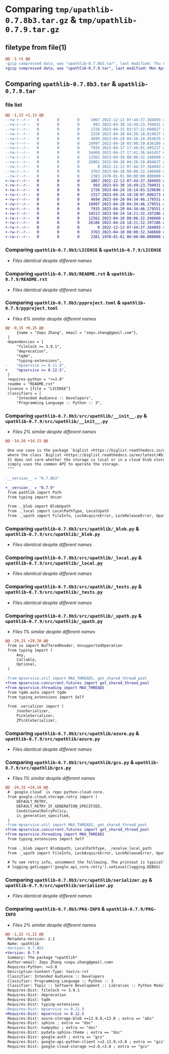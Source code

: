 # Comparing `tmp/upathlib-0.7.8b3.tar.gz` & `tmp/upathlib-0.7.9.tar.gz`

## filetype from file(1)

```diff
@@ -1 +1 @@
-gzip compressed data, was "upathlib-0.7.8b3.tar", last modified: Thu Apr 20 04:32:59 2023, max compression
+gzip compressed data, was "upathlib-0.7.9.tar", last modified: Mon Apr 24 18:30:06 2023, max compression
```

## Comparing `upathlib-0.7.8b3.tar` & `upathlib-0.7.9.tar`

### file list

```diff
@@ -1,13 +1,13 @@
--rw-r--r--   0        0        0     1067 2022-12-13 07:44:37.384893 upathlib-0.7.8b3/LICENSE
--rw-r--r--   0        0        0      993 2023-03-30 16:49:23.794031 upathlib-0.7.8b3/README.rst
--rw-r--r--   0        0        0     1726 2023-04-15 03:57:22.660027 upathlib-0.7.8b3/pyproject.toml
--rw-r--r--   0        0        0     2320 2023-04-20 04:26:10.814627 upathlib-0.7.8b3/src/upathlib/__init__.py
--rw-r--r--   0        0        0     4694 2023-04-20 04:26:10.454625 upathlib-0.7.8b3/src/upathlib/_blob.py
--rw-r--r--   0        0        0    10997 2023-04-18 03:08:39.636189 upathlib-0.7.8b3/src/upathlib/_local.py
--rw-r--r--   0        0        0     7935 2023-04-17 17:40:01.495217 upathlib-0.7.8b3/src/upathlib/_tests.py
--rw-r--r--   0        0        0    34468 2023-04-17 17:41:36.641457 upathlib-0.7.8b3/src/upathlib/_upath.py
--rw-r--r--   0        0        0    12562 2023-04-10 08:06:32.346660 upathlib-0.7.8b3/src/upathlib/azure.py
--rw-r--r--   0        0        0    26061 2023-04-20 04:26:10.804627 upathlib-0.7.8b3/src/upathlib/gcs.py
--rw-r--r--   0        0        0        0 2022-12-13 07:44:37.384893 upathlib-0.7.8b3/src/upathlib/py.typed
--rw-r--r--   0        0        0     3763 2023-04-10 08:06:32.346660 upathlib-0.7.8b3/src/upathlib/serializer.py
--rw-r--r--   0        0        0     2383 1970-01-01 00:00:00.000000 upathlib-0.7.8b3/PKG-INFO
+-rw-r--r--   0        0        0     1067 2022-12-13 07:44:37.384893 upathlib-0.7.9/LICENSE
+-rw-r--r--   0        0        0      993 2023-03-30 16:49:23.794031 upathlib-0.7.9/README.rst
+-rw-r--r--   0        0        0     1726 2023-04-24 18:14:03.529696 upathlib-0.7.9/pyproject.toml
+-rw-r--r--   0        0        0     2317 2023-04-24 18:28:07.086273 upathlib-0.7.9/src/upathlib/__init__.py
+-rw-r--r--   0        0        0     4694 2023-04-20 04:34:46.179551 upathlib-0.7.9/src/upathlib/_blob.py
+-rw-r--r--   0        0        0    10997 2023-04-20 04:34:46.179551 upathlib-0.7.9/src/upathlib/_local.py
+-rw-r--r--   0        0        0     7935 2023-04-20 04:34:46.179551 upathlib-0.7.9/src/upathlib/_tests.py
+-rw-r--r--   0        0        0    34513 2023-04-24 18:21:32.197286 upathlib-0.7.9/src/upathlib/_upath.py
+-rw-r--r--   0        0        0    12562 2023-04-10 08:06:32.346660 upathlib-0.7.9/src/upathlib/azure.py
+-rw-r--r--   0        0        0    26106 2023-04-24 18:21:32.197286 upathlib-0.7.9/src/upathlib/gcs.py
+-rw-r--r--   0        0        0        0 2022-12-13 07:44:37.384893 upathlib-0.7.9/src/upathlib/py.typed
+-rw-r--r--   0        0        0     3763 2023-04-10 08:06:32.346660 upathlib-0.7.9/src/upathlib/serializer.py
+-rw-r--r--   0        0        0     2381 1970-01-01 00:00:00.000000 upathlib-0.7.9/PKG-INFO
```

### Comparing `upathlib-0.7.8b3/LICENSE` & `upathlib-0.7.9/LICENSE`

 * *Files identical despite different names*

### Comparing `upathlib-0.7.8b3/README.rst` & `upathlib-0.7.9/README.rst`

 * *Files identical despite different names*

### Comparing `upathlib-0.7.8b3/pyproject.toml` & `upathlib-0.7.9/pyproject.toml`

 * *Files 6% similar despite different names*

```diff
@@ -9,15 +9,15 @@
     {name = "Zepu Zhang", email = "zepu.zhang@gmail.com"},
 ]
 dependencies = [
     "filelock >= 3.9.1",
     "deprecation",
     "tqdm",
     "typing-extensions",
-    "mpservice >= 0.11.9",
+    "mpservice >= 0.12.5",
 ]
 requires-python = ">=3.8"
 readme = "README.rst"
 license = {file = "LICENSE"}
 classifiers = [
     "Intended Audience :: Developers",
     "Programming Language :: Python :: 3",
```

### Comparing `upathlib-0.7.8b3/src/upathlib/__init__.py` & `upathlib-0.7.9/src/upathlib/__init__.py`

 * *Files 2% similar despite different names*

```diff
@@ -14,16 +14,15 @@
 
 One use case is the package `biglist <https://biglist.readthedocs.io/en/latest/>`__,
 where the class `Biglist <https://biglist.readthedocs.io/en/latest/#biglist.Biglist>`__ takes a Upath object to indicate its location of storage.
 It does not care whether the storage is local or in a cloud blob store---it
 simply uses the common API to operate the storage.
 """
 
-__version__ = "0.7.8b3"
-
+__version__ = "0.7.9"
 from pathlib import Path
 from typing import Union
 
 from ._blob import BlobUpath
 from ._local import LocalPathType, LocalUpath
 from ._upath import FileInfo, LockAcquireError, LockReleaseError, Upath
```

### Comparing `upathlib-0.7.8b3/src/upathlib/_blob.py` & `upathlib-0.7.9/src/upathlib/_blob.py`

 * *Files identical despite different names*

### Comparing `upathlib-0.7.8b3/src/upathlib/_local.py` & `upathlib-0.7.9/src/upathlib/_local.py`

 * *Files identical despite different names*

### Comparing `upathlib-0.7.8b3/src/upathlib/_tests.py` & `upathlib-0.7.9/src/upathlib/_tests.py`

 * *Files identical despite different names*

### Comparing `upathlib-0.7.8b3/src/upathlib/_upath.py` & `upathlib-0.7.9/src/upathlib/_upath.py`

 * *Files 1% similar despite different names*

```diff
@@ -29,15 +29,16 @@
 from io import BufferedReader, UnsupportedOperation
 from typing import (
     Any,
     Callable,
     Optional,
 )
 
-from mpservice.util import MAX_THREADS, get_shared_thread_pool
+from mpservice.concurrent.futures import get_shared_thread_pool
+from mpservice.threading import MAX_THREADS
 from tqdm.auto import tqdm
 from typing_extensions import Self
 
 from .serializer import (
     JsonSerializer,
     PickleSerializer,
     ZPickleSerializer,
```

### Comparing `upathlib-0.7.8b3/src/upathlib/azure.py` & `upathlib-0.7.9/src/upathlib/azure.py`

 * *Files identical despite different names*

### Comparing `upathlib-0.7.8b3/src/upathlib/gcs.py` & `upathlib-0.7.9/src/upathlib/gcs.py`

 * *Files 1% similar despite different names*

```diff
@@ -24,15 +24,16 @@
 # `google.cloud` is repo python-cloud-core.
 from google.cloud.storage.retry import (
     DEFAULT_RETRY,
     DEFAULT_RETRY_IF_GENERATION_SPECIFIED,
     ConditionalRetryPolicy,
     is_generation_specified,
 )
-from mpservice.util import MAX_THREADS, get_shared_thread_pool
+from mpservice.concurrent.futures import get_shared_thread_pool
+from mpservice.threading import MAX_THREADS
 from typing_extensions import Self
 
 from ._blob import BlobUpath, LocalPathType, _resolve_local_path
 from ._upath import FileInfo, LockAcquireError, LockReleaseError, Upath
 
 # To see retry info, uncomment the following. The printout is typically not overwhelming.
 # logging.getLogger('google.api_core.retry').setLevel(logging.DEBUG)
```

### Comparing `upathlib-0.7.8b3/src/upathlib/serializer.py` & `upathlib-0.7.9/src/upathlib/serializer.py`

 * *Files identical despite different names*

### Comparing `upathlib-0.7.8b3/PKG-INFO` & `upathlib-0.7.9/PKG-INFO`

 * *Files 2% similar despite different names*

```diff
@@ -1,22 +1,22 @@
 Metadata-Version: 2.1
 Name: upathlib
-Version: 0.7.8b3
+Version: 0.7.9
 Summary: The package *upathlib*
 Author-email: Zepu Zhang <zepu.zhang@gmail.com>
 Requires-Python: >=3.8
 Description-Content-Type: text/x-rst
 Classifier: Intended Audience :: Developers
 Classifier: Programming Language :: Python :: 3
 Classifier: Topic :: Software Development :: Libraries :: Python Modules
 Requires-Dist: filelock >= 3.9.1
 Requires-Dist: deprecation
 Requires-Dist: tqdm
 Requires-Dist: typing-extensions
-Requires-Dist: mpservice >= 0.11.9
+Requires-Dist: mpservice >= 0.12.5
 Requires-Dist: azure-storage-blob >=12.9.0,<13.0 ; extra == "abs"
 Requires-Dist: sphinx ; extra == "doc"
 Requires-Dist: numpydoc ; extra == "doc"
 Requires-Dist: pydata-sphinx-theme ; extra == "doc"
 Requires-Dist: google-auth ; extra == "gcs"
 Requires-Dist: google-api-python-client >=2.13.9,<3.0 ; extra == "gcs"
 Requires-Dist: google-cloud-storage >=2.0,<3.0 ; extra == "gcs"
```

